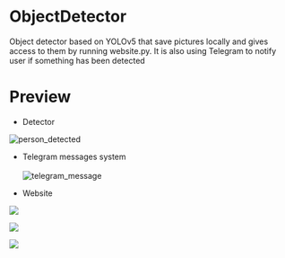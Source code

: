 # ObjectDetector
Object detector based on YOLOv5 that save pictures locally and gives access to them by running website.py. It is also using Telegram to notify user if something has been detected

# Preview
- Detector

![person_detected](https://github.com/Kamelleon/ObjectDetector/blob/main/preview_screens/detect%20(1).jpg)


- Telegram messages system<br /><br />
![telegram_message](https://github.com/Kamelleon/ObjectDetector/blob/main/preview_screens/detect%20(1).png)


- Website

![](https://github.com/Kamelleon/ObjectDetector/blob/main/preview_screens/detect%20(2).png)

![](https://github.com/Kamelleon/ObjectDetector/blob/main/preview_screens/detect%20(3).png)

![](https://github.com/Kamelleon/ObjectDetector/blob/main/preview_screens/detect%20(4).png)
